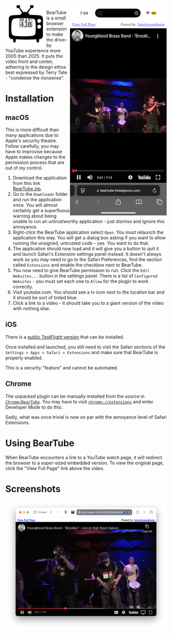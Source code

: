 <img align="right" src="img/Screenshot-iOS.png">


<img align="left" src="BearTube/icons/icon-64.svg">

BearTube is a small browser extension to make the drive-by YouTube experience more 2005 than 2025. It puts the video front and center, adhering to the design ethos best expressed by Terry Tate - "condense the nonsense".

# Installation

## macOS

This is more difficult than many applications due to Apple's security theatre. Follow carefully, you may have to improvise because Apple makes changes to the permission process that are out of my control.

1. Download the application from this link [BearTube.zip](https://github.com/msolo/BearTube/releases/download/v1.1.0/BearTube-1.1.0.zip).
2. Go to the `Downloads` folder and run the application once. You will almost certainly get a superfluous warning about being unable to run an untrustworthy application - just dismiss and ignore this annoyance.
3. Right-click the BearTube application select `Open`. You *must* relaunch the application this way. You will get a dialog box asking if you want to allow running the unsigned, untrusted code - yes. You want to do that.
4. The application should now load and it will give you a button to quit it and launch Safari's Extension settings panel instead. It doesn't always work so you may need to go to the Safari Preferences, find the section called `Extensions` and enable the checkbox next to BearTube.
5. You now need to give BearTube permission to run. Click the `Edit Websites...` button in the settings panel. There is a list of `Configured Websites` - you must set each one to `Allow` for the plugin to work correctly.
6. Visit youtube.com. You should see a tv icon next to the location bar and it should be sort of tinted blue.
7. Click a link to a video - it should take you to a giant version of the video with nothing else.

## iOS

There is a [public TestFlight version](https://testflight.apple.com/join/eMPYnaSv) that can be installed.

Once installed and launched, you still need to visit the Safari sections of the `Settings > Apps > Safari > Extensions` and make sure that BearTube is properly enabled.

This is a security "feature" and cannot be automated.

## Chrome

The unpacked plugin can be manually installed from the source in [`Chrome/BearTube`](https://github.com/msolo/BearTube/tree/master/Chrome/BearTube). You may have to visit [`chrome://extensions`](chrome://extensions) and enter Developer Mode to do this.

Sadly, what was once trivial is now on par with the annoyance level of Safari Extensions.


# Using BearTube

When BearTube encounters a link to a YouTube watch page, it will redirect the browser to a super-sized embedded version. To view the original page, click the "View Full Page" link above the video.

# Screenshots

<img src="img/Screenshot-MacOS.png">



